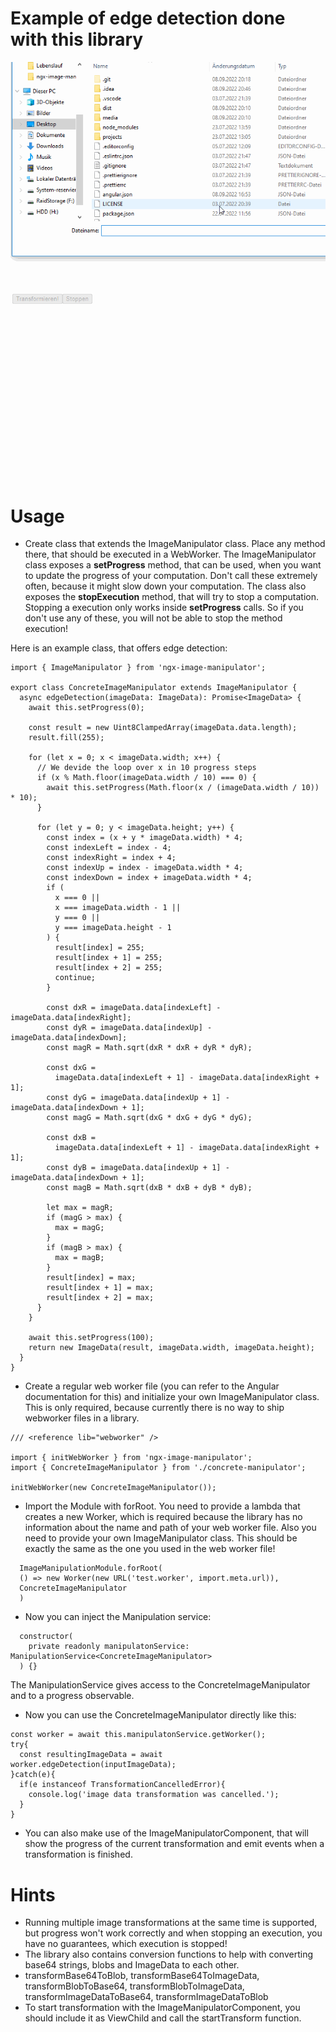 # Example of edge detection done with this library

![Gif](./media/recording.gif)


# Usage

- Create class that extends the ImageManipulator class. Place any method there, that should be executed in a WebWorker.
  The ImageManipulator class exposes a **setProgress** method, that can be used, when you want to update the progress of your computation.
  Don't call these extremely often, because it might slow down your computation.
  The class also exposes the **stopExecution** method, that will try to stop a computation. Stopping a execution only works inside **setProgress**
  calls. So if you don't use any of these, you will not be able to stop the method execution!

Here is an example class, that offers edge detection:
```
import { ImageManipulator } from 'ngx-image-manipulator';

export class ConcreteImageManipulator extends ImageManipulator {
  async edgeDetection(imageData: ImageData): Promise<ImageData> {
    await this.setProgress(0);

    const result = new Uint8ClampedArray(imageData.data.length);
    result.fill(255);

    for (let x = 0; x < imageData.width; x++) {
      // We devide the loop over x in 10 progress steps
      if (x % Math.floor(imageData.width / 10) === 0) {
        await this.setProgress(Math.floor(x / (imageData.width / 10)) * 10);
      }

      for (let y = 0; y < imageData.height; y++) {
        const index = (x + y * imageData.width) * 4;
        const indexLeft = index - 4;
        const indexRight = index + 4;
        const indexUp = index - imageData.width * 4;
        const indexDown = index + imageData.width * 4;
        if (
          x === 0 ||
          x === imageData.width - 1 ||
          y === 0 ||
          y === imageData.height - 1
        ) {
          result[index] = 255;
          result[index + 1] = 255;
          result[index + 2] = 255;
          continue;
        }

        const dxR = imageData.data[indexLeft] - imageData.data[indexRight];
        const dyR = imageData.data[indexUp] - imageData.data[indexDown];
        const magR = Math.sqrt(dxR * dxR + dyR * dyR);

        const dxG =
          imageData.data[indexLeft + 1] - imageData.data[indexRight + 1];
        const dyG = imageData.data[indexUp + 1] - imageData.data[indexDown + 1];
        const magG = Math.sqrt(dxG * dxG + dyG * dyG);

        const dxB =
          imageData.data[indexLeft + 1] - imageData.data[indexRight + 1];
        const dyB = imageData.data[indexUp + 1] - imageData.data[indexDown + 1];
        const magB = Math.sqrt(dxB * dxB + dyB * dyB);

        let max = magR;
        if (magG > max) {
          max = magG;
        }
        if (magB > max) {
          max = magB;
        }
        result[index] = max;
        result[index + 1] = max;
        result[index + 2] = max;
      }
    }

    await this.setProgress(100);
    return new ImageData(result, imageData.width, imageData.height);
  }
}
```

- Create a regular web worker file (you can refer to the Angular documentation for this) and initialize your own ImageManipulator class. This is only required,
  because currently there is no way to ship webworker files in a library.
```
/// <reference lib="webworker" />

import { initWebWorker } from 'ngx-image-manipulator';
import { ConcreteImageManipulator } from './concrete-manipulator';

initWebWorker(new ConcreteImageManipulator());
```


- Import the Module with forRoot. You need to provide a lambda that creates a new Worker, which is required because the library has no information about the name and
  path of your web worker file. Also you need to provide your own ImageManipulator class. This should be exactly the same as the one you used in the web worker file!
```
  ImageManipulationModule.forRoot(
  () => new Worker(new URL('test.worker', import.meta.url)),
  ConcreteImageManipulator
  )
```

- Now you can inject the Manipulation service:
```
  constructor(
    private readonly manipulatonService: ManipulationService<ConcreteImageManipulator>
  ) {}
```
The ManipulationService gives access to the ConcreteImageManipulator and to a progress observable.

- Now you can use the ConcreteImageManipulator directly like this:
```
const worker = await this.manipulatonService.getWorker();
try{
  const resultingImageData = await worker.edgeDetection(inputImageData);
}catch(e){
  if(e instanceof TransformationCancelledError){
    console.log('image data transformation was cancelled.');
  }
}
```

- You can also make use of the ImageManipulatorComponent, that will show the progress of the current transformation and emit events when a transformation is finished.


# Hints

- Running multiple image transformations at the same time is supported, but progress won't work correctly and when stopping an execution, you have no guarantees, which
  execution is stopped!
- The library also contains conversion functions to help with converting base64 strings, blobs and ImageData to each other.
- transformBase64ToBlob, transformBase64ToImageData, transformBlobToBase64, transformBlobToImageData, transformImageDataToBase64, transformImageDataToBlob
- To start transformation with the ImageManipulatorComponent, you should include it as ViewChild and call the startTransform function.

